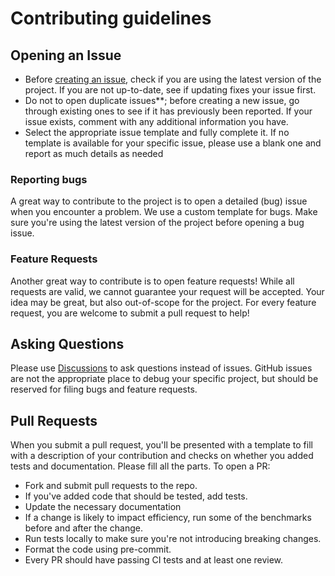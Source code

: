 # Contributing guidelines

## Opening an Issue

- Before [creating an issue](https://help.github.com/en/github/managing-your-work-on-github/creating-an-issue), check if you are using the latest version of the project. If you are not up-to-date, see if updating fixes your issue first.
- Do not to open duplicate issues**; before creating a new issue, go through existing ones to see if it has previously been reported. If your issue exists, comment with any additional information you have.
- Select the appropriate issue template and fully complete it. If no template is available for your specific issue, please use a blank one and report as much details as needed

### Reporting bugs

A great way to contribute to the project is to open a detailed (bug) issue when you encounter a problem. We use a custom template for bugs. Make sure you're using the latest version of the project before opening a bug issue.

### Feature Requests

Another great way to contribute is to open feature requests!
While all requests are valid, we cannot guarantee your request will be accepted. Your idea may be great, but also out-of-scope for the project.
For every feature request, you are welcome to submit a pull request to help!


## Asking Questions
Please use [Discussions](https://github.com/mlx-graphs/mlx-graphs/discussions) to ask questions instead of issues.
GitHub issues are not the appropriate place to debug your specific project, but should be reserved for filing bugs and feature requests.

## Pull Requests
When you submit a pull request, you'll be presented with a template to fill with a description of your contribution and checks on whether you added tests and documentation. Please fill all the parts.
To open a PR:
- Fork and submit pull requests to the repo.
- If you've added code that should be tested, add tests.
- Update the necessary documentation
- If a change is likely to impact efficiency, run some of the benchmarks before
   and after the change.
- Run tests locally to make sure you're not introducing breaking changes.
- Format the code using pre-commit.
- Every PR should have passing CI tests and at least one review.
